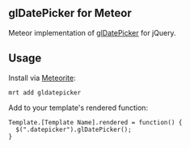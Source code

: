 ## glDatePicker for Meteor

Meteor implementation of [glDatePicker](https://github.com/glad/glDatePicker) for jQuery.

## Usage

Install via [Meteorite](https://github.com/oortcloud/meteorite): 

` mrt add gldatepicker `

Add to your template's rendered function:

``` 
Template.[Template Name].rendered = function() {
  $(".datepicker").glDatePicker(); 
}
```
